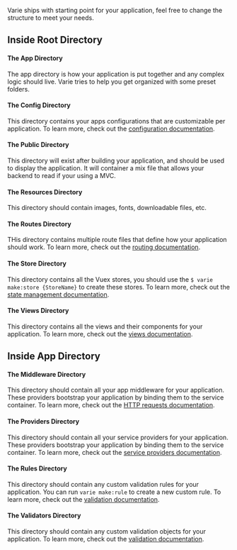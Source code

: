 Varie ships with starting point for your application, feel free to change
the structure to meet your needs.

## Inside Root Directory

#### The App Directory

The app directory is how your application is put together and any complex logic should live. Varie tries to help you get organized with some preset folders.

#### The Config Directory

This directory contains your apps configurations that are customizable per application.
To learn more, check out the [configuration documentation](/docs/{{version}}/configuration).

#### The Public Directory

This directory will exist after building your application, and should be used to display the application. It will container a mix file that allows your backend to read if your using a MVC.

#### The Resources Directory

This directory should contain images, fonts, downloadable files, etc.

#### The Routes Directory

THis directory contains multiple route files that define how your application should work.
To learn more, check out the [routing documentation](/docs/{{version}}/routing).

#### The Store Directory

This directory contains all the Vuex stores, you should use the `$ varie make:store {StoreName}` to create these stores.
To learn more, check out the [state management documentation](/docs/{{version}}/state).

#### The Views Directory

This directory contains all the views and their components for your application.
To learn more, check out the [views documentation](/docs/{{version}}/views).

## Inside App Directory

#### The Middleware Directory

This directory should contain all your app middleware for your application. These providers bootstrap your application by binding them to the service container.
To learn more, check out the [HTTP requests documentation](/docs/{{version}}/requests).

#### The Providers Directory

This directory should contain all your service providers for your application. These providers bootstrap your application by binding them to the service container.
To learn more, check out the [service providers documentation](/docs/{{version}}/service-providers).

#### The Rules Directory

This directory should contain any custom validation rules for your application. You can run `varie make:rule` to create a new custom rule.
To learn more, check out the [validation documentation](/docs/{{version}}/validation).

#### The Validators Directory

This directory should contain any custom validation objects for your application.
To learn more, check out the [validation documentation](/docs/{{version}}/validation).
